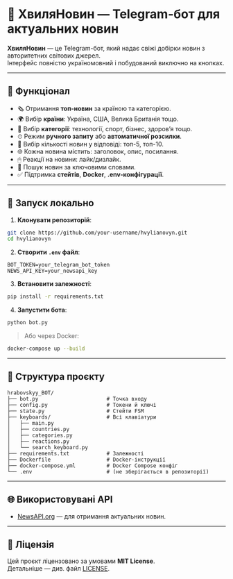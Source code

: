 # 🌊 ХвиляНовин — Telegram-бот для актуальних новин

**ХвиляНовин** — це Telegram-бот, який надає свіжі добірки новин з авторитетних світових джерел.  
Інтерфейс повністю україномовний і побудований виключно на кнопках.

---

## 🔧 Функціонал

- 🗞 Отримання **топ-новин** за країною та категорією.
- 🌍 Вибір **країни**: Україна, США, Велика Британія тощо.
- 📂 Вибір **категорії**: технології, спорт, бізнес, здоров’я тощо.
- ⏱ Режим **ручного запиту** або **автоматичної розсилки**.
- 🔢 Вибір кількості новин у відповіді: топ-5, топ-10.
- 🌐 Кожна новина містить: заголовок, опис, посилання.
- 🖱 Реакції на новини: лайк/дизлайк.
- 💬 Пошук новин за ключовими словами.
- ✅ Підтримка **стейтів**, **Docker**, **.env-конфігурації**.

---

## 🚀 Запуск локально

1. **Клонувати репозиторій**:
```bash
git clone https://github.com/your-username/hvylianovyn.git
cd hvylianovyn
```

2. **Створити `.env` файл**:
```env
BOT_TOKEN=your_telegram_bot_token
NEWS_API_KEY=your_newsapi_key
```

3. **Встановити залежності**:
```bash
pip install -r requirements.txt
```

4. **Запустити бота**:
```bash
python bot.py
```

> Або через Docker:
```bash
docker-compose up --build
```

---

## 📁 Структура проєкту

```
hrabovskyy_BOT/
├── bot.py                      # Точка входу
├── config.py                   # Токени й ключі
├── state.py                    # Стейти FSM
├── keyboards/                  # Всі клавіатури
│   ├── main.py
│   ├── countries.py
│   ├── categories.py
│   ├── reactions.py
│   └── search_keyboard.py
├── requirements.txt            # Залежності
├── Dockerfile                  # Docker-інструкції
├── docker-compose.yml          # Docker Compose конфіг
└── .env                        # (не зберігається в репозиторії)
```

---

## 🌐 Використовувані API

- [NewsAPI.org](https://newsapi.org/) — для отримання актуальних новин.

---

## 📄 Ліцензія

Цей проєкт ліцензовано за умовами **MIT License**.  
Детальніше — див. файл [LICENSE](./LICENSE).

